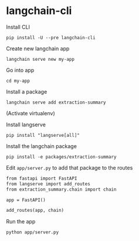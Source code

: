 # langchain-cli

Install CLI

`pip install -U --pre langchain-cli`

Create new langchain app

`langchain serve new my-app`

Go into app

`cd my-app`

Install a package

`langchain serve add extraction-summary`

(Activate virtualenv)

Install langserve

`pip install "langserve[all]"`

Install the langchain package

`pip install -e packages/extraction-summary`

Edit `app/server.py` to add that package to the routes

```markdown
from fastapi import FastAPI
from langserve import add_routes 
from extraction_summary.chain import chain

app = FastAPI()

add_routes(app, chain)
```

Run the app

`python app/server.py`
